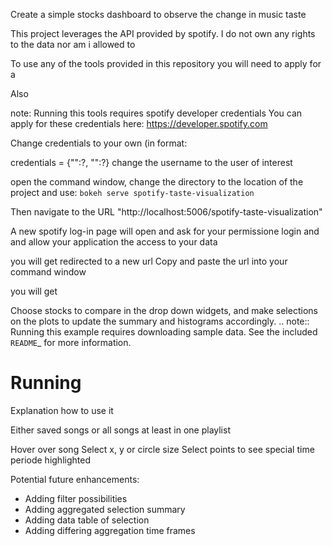 Create a simple stocks dashboard to observe the change in music taste

This project leverages the API provided by spotify.
I do not own any rights to the data nor am i allowed to 

To use any of the tools provided in this repository you will need to apply for a 

Also

note: Running this tools requires spotify developer credentials
You can apply for these credentials here: https://developer.spotify.com

Change credentials to your own (in format:

credentials = {"":?, "":?}
change the username to the user of interest

open the command window, change the directory to the location of the project
and use:
           `bokeh serve spotify-taste-visualization`

Then navigate to the URL "http://localhost:5006/spotify-taste-visualization"

A new spotify log-in page will open and ask for your permissione
login and and allow your application the access to your data

you will get redirected to a new url
Copy and paste the url into your command window

you will get 

Choose stocks to compare in the drop down widgets, and make selections
on the plots to update the summary and histograms accordingly.
.. note::
    Running this example requires downloading sample data. See
    the included `README`_ for more information.

Running
=======

Explanation how to use it

Either saved songs or all songs at least in one playlist

Hover over song
Select x, y or circle size
Select points to see special time periode highlighted

Potential future enhancements:
- Adding filter possibilities
- Adding aggregated selection summary
- Adding data table of selection
- Adding differing aggregation time frames
